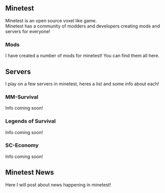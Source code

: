 ## Minetest

<p>
Minetest is an open source voxel like game. <br />
Minetest has a community of modders and developers creating mods and servers for everyone!
</p>

### Mods

I have created a number of mods for minetest! You can find them all here.

## Servers

I play on a few servers in minetest, heres a list and some info about each!

### MM-Survival

Info coming soon!

### Legends of Survival

Info coming soon!

### SC-Economy

Info coming soon!

## Minetest News

Here I will post about news happening in minetest!
